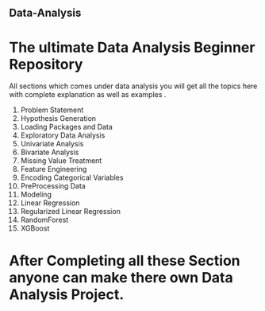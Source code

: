 ## Data-Analysis

# The ultimate Data Analysis Beginner Repository 

All sections which comes under data analysis 
you will get all the topics here with complete explanation as well as examples .

1) Problem Statement      
2) Hypothesis Generation
3) Loading Packages and Data
4) Exploratory Data Analysis
5) Univariate Analysis
6) Bivariate Analysis
7) Missing Value Treatment
8) Feature Engineering
9) Encoding Categorical Variables
10) PreProcessing Data
11) Modeling
12) Linear Regression
13) Regularized Linear Regression
14) RandomForest
15) XGBoost

# After Completing all these Section anyone can make there own Data Analysis Project.
